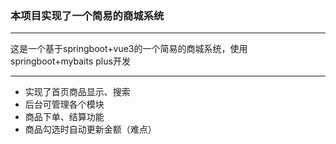 ### 本项目实现了一个简易的商城系统  
***
这是一个基于springboot+vue3的一个简易的商城系统，使用springboot+mybaits plus开发

***
+ 实现了首页商品显示、搜索
+ 后台可管理各个模块
+ 商品下单、结算功能
+ 商品勾选时自动更新金额（难点）
